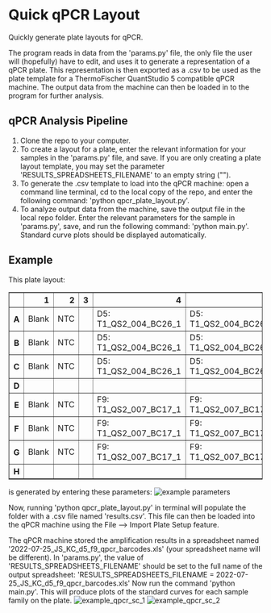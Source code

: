 # Quick qPCR Layout
Quickly generate plate layouts for qPCR.

The program reads in data from the 'params.py' file, the only file the user will (hopefully) have to edit, and uses it to generate a representation of a qPCR plate. This representation is then exported as a .csv to be used as the plate template for a ThermoFischer QuantStudio 5 compatible qPCR machine. The output data from the machine can then be loaded in to the program for further analysis.

## qPCR Analysis Pipeline
1. Clone the repo to your computer.
2. To create a layout for a plate, enter the relevant information for your samples in the 'params.py' file, and save. If you are only creating a plate layout template, you may set the parameter 'RESULTS_SPREADSHEETS_FILENAME' to an empty string ("").
3. To generate the .csv template to load into the qPCR machine: open a command line terminal, cd to the local copy of the repo, and enter the following command: 'python qpcr_plate_layout.py'.
4. To analyze output data from the machine, save the output file in the local repo folder. Enter the relevant parameters for the sample in 'params.py', save, and run the following command: 'python main.py'. Standard curve plots should be displayed automatically.

## Example
This plate layout:
<table border="1" class="dataframe">
  <thead>
    <tr style="text-align: right;">
      <th></th>
      <th>1</th>
      <th>2</th>
      <th>3</th>
      <th>4</th>
      <th>5</th>
      <th>6</th>
      <th>7</th>
      <th>8</th>
      <th>9</th>
      <th>10</th>
      <th>11</th>
      <th>12</th>
    </tr>
  </thead>
  <tbody>
    <tr>
      <th>A</th>
      <td>Blank</td>
      <td>NTC</td>
      <td></td>
      <td>D5: T1_QS2_004_BC26_1</td>
      <td>D5: T1_QS2_004_BC26_2</td>
      <td>D5: T1_QS2_004_BC26_3</td>
      <td>D5: T1_QS2_004_BC26_4</td>
      <td>D5: T1_QS2_004_BC26_5</td>
      <td>D5: T1_QS2_004_BC26_6</td>
      <td>D5: T1_QS2_004_BC26_7</td>
      <td></td>
      <td></td>
    </tr>
    <tr>
      <th>B</th>
      <td>Blank</td>
      <td>NTC</td>
      <td></td>
      <td>D5: T1_QS2_004_BC26_1</td>
      <td>D5: T1_QS2_004_BC26_2</td>
      <td>D5: T1_QS2_004_BC26_3</td>
      <td>D5: T1_QS2_004_BC26_4</td>
      <td>D5: T1_QS2_004_BC26_5</td>
      <td>D5: T1_QS2_004_BC26_6</td>
      <td>D5: T1_QS2_004_BC26_7</td>
      <td></td>
      <td></td>
    </tr>
    <tr>
      <th>C</th>
      <td>Blank</td>
      <td>NTC</td>
      <td></td>
      <td>D5: T1_QS2_004_BC26_1</td>
      <td>D5: T1_QS2_004_BC26_2</td>
      <td>D5: T1_QS2_004_BC26_3</td>
      <td>D5: T1_QS2_004_BC26_4</td>
      <td>D5: T1_QS2_004_BC26_5</td>
      <td>D5: T1_QS2_004_BC26_6</td>
      <td>D5: T1_QS2_004_BC26_7</td>
      <td></td>
      <td></td>
    </tr>
    <tr>
      <th>D</th>
      <td></td>
      <td></td>
      <td></td>
      <td></td>
      <td></td>
      <td></td>
      <td></td>
      <td></td>
      <td></td>
      <td></td>
      <td></td>
      <td></td>
    </tr>
    <tr>
      <th>E</th>
      <td>Blank</td>
      <td>NTC</td>
      <td></td>
      <td>F9: T1_QS2_007_BC17_1</td>
      <td>F9: T1_QS2_007_BC17_2</td>
      <td>F9: T1_QS2_007_BC17_3</td>
      <td>F9: T1_QS2_007_BC17_4</td>
      <td>F9: T1_QS2_007_BC17_5</td>
      <td>F9: T1_QS2_007_BC17_6</td>
      <td>F9: T1_QS2_007_BC17_7</td>
      <td></td>
      <td></td>
    </tr>
    <tr>
      <th>F</th>
      <td>Blank</td>
      <td>NTC</td>
      <td></td>
      <td>F9: T1_QS2_007_BC17_1</td>
      <td>F9: T1_QS2_007_BC17_2</td>
      <td>F9: T1_QS2_007_BC17_3</td>
      <td>F9: T1_QS2_007_BC17_4</td>
      <td>F9: T1_QS2_007_BC17_5</td>
      <td>F9: T1_QS2_007_BC17_6</td>
      <td>F9: T1_QS2_007_BC17_7</td>
      <td></td>
      <td></td>
    </tr>
    <tr>
      <th>G</th>
      <td>Blank</td>
      <td>NTC</td>
      <td></td>
      <td>F9: T1_QS2_007_BC17_1</td>
      <td>F9: T1_QS2_007_BC17_2</td>
      <td>F9: T1_QS2_007_BC17_3</td>
      <td>F9: T1_QS2_007_BC17_4</td>
      <td>F9: T1_QS2_007_BC17_5</td>
      <td>F9: T1_QS2_007_BC17_6</td>
      <td>F9: T1_QS2_007_BC17_7</td>
      <td></td>
      <td></td>
    </tr>
    <tr>
      <th>H</th>
      <td></td>
      <td></td>
      <td></td>
      <td></td>
      <td></td>
      <td></td>
      <td></td>
      <td></td>
      <td></td>
      <td></td>
      <td></td>
      <td></td>
    </tr>
  </tbody>
</table>

is generated by entering these parameters:
![example parameters](https://user-images.githubusercontent.com/48304658/182443699-d3db6f2f-dbcb-4e7e-8452-86082fa71819.PNG)

Now, running 'python qpcr_plate_layout.py' in terminal will populate the folder with a .csv file named 'results.csv'. This file can then be loaded into the qPCR machine using the File --> Import Plate Setup feature.

The qPCR machine stored the amplification results in a spreadsheet named '2022-07-25_JS_KC_d5_f9_qpcr_barcodes.xls' (your spreadsheet name will be different). In 'params.py', the value of 'RESULTS_SPREADSHEETS_FILENAME' should be set to the full name of the output spreadsheet:
'RESULTS_SPREADSHEETS_FILENAME = 2022-07-25_JS_KC_d5_f9_qpcr_barcodes.xls'
Now run the command 'python main.py'. This will produce plots of the standard curves for each sample family on the plate.
![example_qpcr_sc_1](https://user-images.githubusercontent.com/48304658/182447063-13b1b835-4d18-4b06-9d9a-593958956b20.png)
![example_qpcr_sc_2](https://user-images.githubusercontent.com/48304658/182447066-77c47fb2-5f72-4579-82ec-95bae1abf3f5.png)
